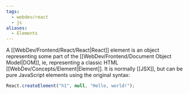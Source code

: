 ```yaml
---
tags:
  - webdev/react
  - js
aliases:
  - Elements
---
```

A [[WebDev/Frontend/React/React|React]] element is an object representing some part of the [[WebDev/Frontend/Document Object Model|DOM]], ie, representing a classic HTML [[WebDev/Concepts/Element|Element]]. It is normally [[JSX]], but can be pure JavaScript elements using the original syntax:
```js
React.createElement("h1", null, "Hello, world!");
```